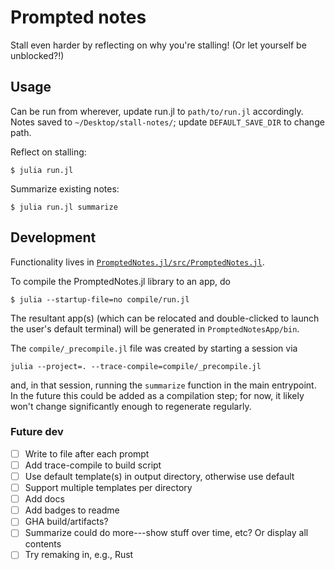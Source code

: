 # Prompted notes

Stall even harder by reflecting on why you're stalling! (Or let yourself be unblocked?!)

## Usage

Can be run from wherever, update run.jl to `path/to/run.jl` accordingly. Notes saved to `~/Desktop/stall-notes/`; update `DEFAULT_SAVE_DIR` to change path. 

Reflect on stalling:
```
$ julia run.jl
```

Summarize existing notes:
```
$ julia run.jl summarize
```

## Development 

Functionality lives in [`PromptedNotes.jl/src/PromptedNotes.jl`](PromptedNotes.jl/src/PromptedNotes.jl).

To compile the PromptedNotes.jl library to an app, do
```
$ julia --startup-file=no compile/run.jl 
```
The resultant app(s) (which can be relocated and double-clicked to launch the user's default terminal) will be generated in `PromptedNotesApp/bin`.

The `compile/_precompile.jl` file was created by starting a session via 
```
julia --project=. --trace-compile=compile/_precompile.jl  
``` 
and, in that session, running the `summarize` function in the main entrypoint. 
In the future this could be added as a compilation step; for now, it likely won't 
change significantly enough to regenerate regularly.

### Future dev 
- [ ] Write to file after each prompt
- [ ] Add trace-compile to build script
- [ ] Use default template(s) in output directory, otherwise use default
- [ ] Support multiple templates per directory
- [ ] Add docs
- [ ] Add badges to readme
- [ ] GHA build/artifacts?
- [ ] Summarize could do more---show stuff over time, etc? Or display all contents
- [ ] Try remaking in, e.g., Rust

